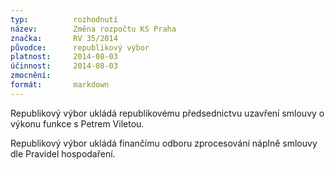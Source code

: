 ```yaml
---
typ:          rozhodnutí
název:        Změna rozpočtu KS Praha
značka:       RV 35/2014
původce:      republikový výbor
platnost:     2014-08-03
účinnost:     2014-08-03
zmocnění:     
formát:       markdown
---
```


Republikový výbor ukládá republikovému předsednictvu uzavření smlouvy o výkonu funkce s Petrem Viletou.

Republikový výbor ukládá finančímu odboru zprocesování náplně smlouvy dle Pravidel hospodaření.
